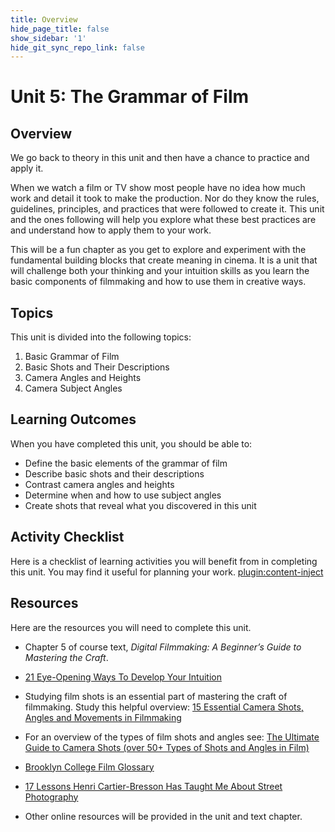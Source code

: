 ```yaml
---
title: Overview
hide_page_title: false
show_sidebar: '1'
hide_git_sync_repo_link: false
---
```


# Unit 5: The Grammar of Film

## Overview

We go back to theory in this unit and then have a chance to practice and apply it.

When we watch a film or TV show most people have no idea how much work and detail it took to make the production. Nor do they know the rules, guidelines, principles, and practices that were followed to create it. This unit and the ones following will help you explore what these best practices are and understand how to apply them to your work.

This will be a fun chapter as you get to explore and experiment with the fundamental building blocks that create meaning in cinema. It is a unit that will challenge both your thinking and your intuition skills as you learn the basic components of filmmaking and how to use them in creative ways.

## Topics

This unit is divided into the following topics:

1. Basic Grammar of Film
1. Basic Shots and Their Descriptions
1. Camera Angles and Heights
1. Camera Subject Angles

## Learning Outcomes

When you have completed this unit, you should be able to:

  - Define the basic elements of the grammar of film
  - Describe basic shots and their descriptions
  - Contrast camera angles and heights
  - Determine when and how to use subject angles
  - Create shots that reveal what you discovered in this unit

## Activity Checklist

Here is a checklist of learning activities you will benefit from in completing this unit. You may find it useful for planning your work.
[plugin:content-inject](_schedule)


## Resources

Here are the resources you will need to complete this unit.

  - Chapter 5 of course text, *Digital Filmmaking: A Beginner’s Guide to Mastering the Craft*.

  - [21 Eye-Opening Ways To Develop Your Intuition](https://liveboldandbloom.com/04/self-improvement/develop-your-intuition)

  - Studying film shots is an essential part of mastering the craft of filmmaking. Study this helpful overview: [15 Essential Camera Shots, Angles and Movements in Filmmaking](https://www.youtube.com/watch?v=7y0ouVBcogU)

  - For an overview of the types of film shots and angles see: [The Ultimate Guide to Camera Shots (over 50+ Types of Shots and Angles in Film)](https://www.studiobinder.com/blog/ultimate-guide-to-camera-shots/)

  - [Brooklyn College Film Glossary](http://userhome.brooklyn.cuny.edu/anthro/jbeatty/COURSES/glossary.htm)

  - [17 Lessons Henri Cartier-Bresson Has Taught Me About Street Photography](https://erickimphotography.com/blog/2014/12/09/17-lessons-henri-cartier-bresson-taught-street-photography/)

  - Other online resources will be provided in the unit and text chapter.
